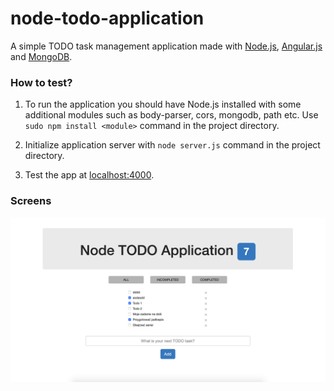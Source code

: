 # node-todo-application
A simple TODO task management application made with [Node.js](https://nodejs.org/en/), [Angular.js](https://angularjs.org) and [MongoDB](https://www.mongodb.com).

### How to test?

1. To run the application you should have Node.js installed with some additional modules such as body-parser, cors, mongodb, path etc.  Use ```sudo npm install <module>``` command in the project directory.

2. Initialize application server with ```node server.js``` command in the project directory.

3. Test the app at [localhost:4000](http://localhost:4000).

### Screens

![Node TODO App](screen.png)
